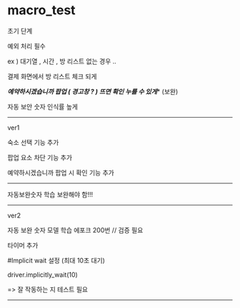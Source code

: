 # macro_test

초기 단계 

예외 처리 필수

ex ) 대기열 , 시간 , 방 리스트 없는 경우 ..




결제 화면에서 방 리스트 체크 되게 

*****예약하시겠습니까 팝업 ( 경고창 ? )  뜨면 확인 누를 수 있게****** (보완)

자동 보안 숫자 인식률 높게


************************************************

ver1


숙소 선택 기능 추가

팝업 요소 차단 기능 추가

예약하시겠습니까 팝업 시 확인 기능 추가


**************************************************

자동보완숫자 학습 보완해야 함!!! 

***************************************************
ver2

자동 보완 숫자 모델 학습 에포크 200번 // 검증 필요

타이머 추가 

#Implicit wait 설정 (최대 10초 대기)

driver.implicitly_wait(10)

=> 잘 작동하는 지 테스트 필요
**************************************************
